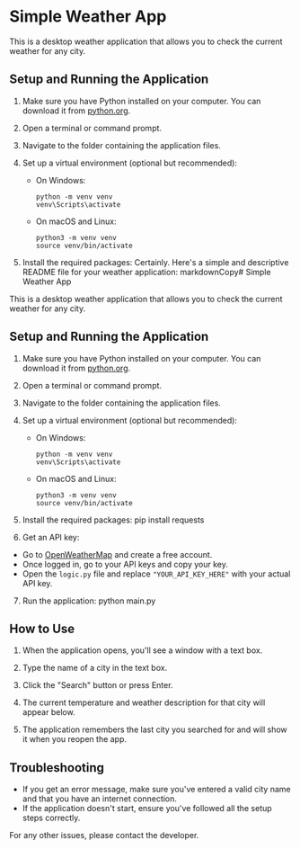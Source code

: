 # Simple Weather App

This is a desktop weather application that allows you to check the current weather for any city.

## Setup and Running the Application

1. Make sure you have Python installed on your computer. You can download it from [python.org](https://www.python.org/downloads/).

2. Open a terminal or command prompt.

3. Navigate to the folder containing the application files.

4. Set up a virtual environment (optional but recommended):
   - On Windows:
     ```
     python -m venv venv
     venv\Scripts\activate
     ```
   - On macOS and Linux:
     ```
     python3 -m venv venv
     source venv/bin/activate
     ```

5. Install the required packages:
Certainly. Here's a simple and descriptive README file for your weather application:
markdownCopy# Simple Weather App

This is a desktop weather application that allows you to check the current weather for any city.

## Setup and Running the Application

1. Make sure you have Python installed on your computer. You can download it from [python.org](https://www.python.org/downloads/).

2. Open a terminal or command prompt.

3. Navigate to the folder containing the application files.

4. Set up a virtual environment (optional but recommended):
   - On Windows:
     ```
     python -m venv venv
     venv\Scripts\activate
     ```
   - On macOS and Linux:
     ```
     python3 -m venv venv
     source venv/bin/activate
     ```

5. Install the required packages:
pip install requests

6. Get an API key:
- Go to [OpenWeatherMap](https://openweathermap.org/) and create a free account.
- Once logged in, go to your API keys and copy your key.
- Open the `logic.py` file and replace `"YOUR_API_KEY_HERE"` with your actual API key.

7. Run the application:
python main.py


## How to Use

1. When the application opens, you'll see a window with a text box.

2. Type the name of a city in the text box.

3. Click the "Search" button or press Enter.

4. The current temperature and weather description for that city will appear below.

5. The application remembers the last city you searched for and will show it when you reopen the app.

## Troubleshooting

- If you get an error message, make sure you've entered a valid city name and that you have an internet connection.
- If the application doesn't start, ensure you've followed all the setup steps correctly.

For any other issues, please contact the developer.

